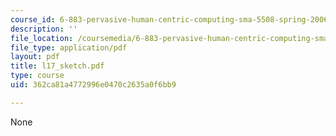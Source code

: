 ```yaml
---
course_id: 6-883-pervasive-human-centric-computing-sma-5508-spring-2006
description: ''
file_location: /coursemedia/6-883-pervasive-human-centric-computing-sma-5508-spring-2006/362ca81a4772996e0470c2635a0f6bb9_l17_sketch.pdf
file_type: application/pdf
layout: pdf
title: l17_sketch.pdf
type: course
uid: 362ca81a4772996e0470c2635a0f6bb9

---
```

None